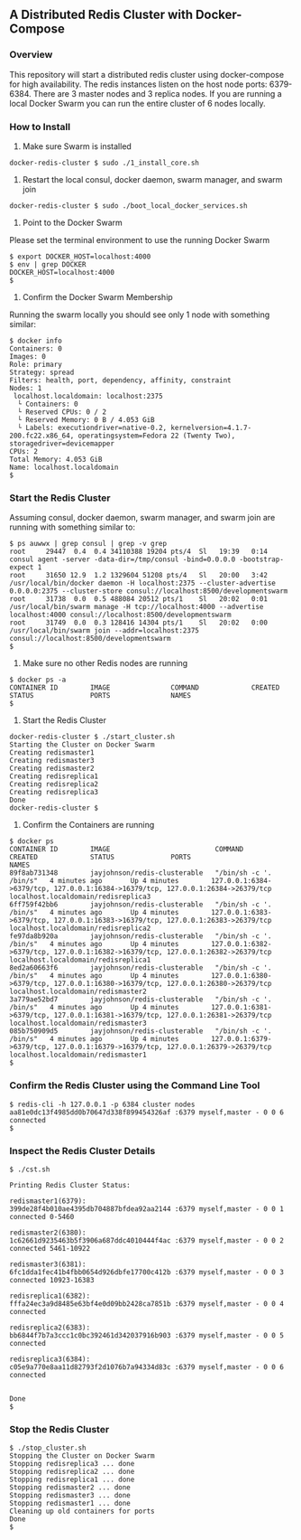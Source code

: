 ## A Distributed Redis Cluster with Docker-Compose

### Overview

This repository will start a distributed redis cluster using docker-compose for high availability. The redis instances listen on the host node ports: 6379-6384. There are 3 master nodes and 3 replica nodes. If you are running a local Docker Swarm you can run the entire cluster of 6 nodes locally.

### How to Install

1. Make sure Swarm is installed 

  ```
  docker-redis-cluster $ sudo ./1_install_core.sh
  ```

1. Restart the local consul, docker daemon, swarm manager, and swarm join

  ```
  docker-redis-cluster $ sudo ./boot_local_docker_services.sh
  ``` 

1. Point to the Docker Swarm

  Please set the terminal environment to use the running Docker Swarm 
  
  ```
  $ export DOCKER_HOST=localhost:4000
  $ env | grep DOCKER
  DOCKER_HOST=localhost:4000
  $
  ```

1. Confirm the Docker Swarm Membership

  Running the swarm locally you should see only 1 node with something similar:

  ```
  $ docker info
  Containers: 0
  Images: 0
  Role: primary
  Strategy: spread
  Filters: health, port, dependency, affinity, constraint
  Nodes: 1
   localhost.localdomain: localhost:2375
    └ Containers: 0
    └ Reserved CPUs: 0 / 2
    └ Reserved Memory: 0 B / 4.053 GiB
    └ Labels: executiondriver=native-0.2, kernelversion=4.1.7-200.fc22.x86_64, operatingsystem=Fedora 22 (Twenty Two), storagedriver=devicemapper
  CPUs: 2
  Total Memory: 4.053 GiB
  Name: localhost.localdomain
  $
  ```

### Start the Redis Cluster 

Assuming consul, docker daemon, swarm manager, and swarm join are running with something similar to:

```
$ ps auwwx | grep consul | grep -v grep
root     29447  0.4  0.4 34110388 19204 pts/4  Sl   19:39   0:14 consul agent -server -data-dir=/tmp/consul -bind=0.0.0.0 -bootstrap-expect 1
root     31650 12.9  1.2 1329604 51208 pts/4   Sl   20:00   3:42 /usr/local/bin/docker daemon -H localhost:2375 --cluster-advertise 0.0.0.0:2375 --cluster-store consul://localhost:8500/developmentswarm
root     31738  0.0  0.5 488084 20512 pts/1    Sl   20:02   0:01 /usr/local/bin/swarm manage -H tcp://localhost:4000 --advertise localhost:4000 consul://localhost:8500/developmentswarm
root     31749  0.0  0.3 128416 14304 pts/1    Sl   20:02   0:00 /usr/local/bin/swarm join --addr=localhost:2375 consul://localhost:8500/developmentswarm
$
```
 
1. Make sure no other Redis nodes are running

  ```
  $ docker ps -a
  CONTAINER ID        IMAGE               COMMAND             CREATED             STATUS              PORTS               NAMES
  $ 
  ```

1. Start the Redis Cluster

  ```
  docker-redis-cluster $ ./start_cluster.sh 
  Starting the Cluster on Docker Swarm
  Creating redismaster1
  Creating redismaster3
  Creating redismaster2
  Creating redisreplica1
  Creating redisreplica2
  Creating redisreplica3
  Done
  docker-redis-cluster $
  ```

1. Confirm the Containers are running

  ```
  $ docker ps
  CONTAINER ID        IMAGE                          COMMAND                  CREATED             STATUS              PORTS                                                                              NAMES
  89f8ab731348        jayjohnson/redis-clusterable   "/bin/sh -c '. /bin/s"   4 minutes ago       Up 4 minutes        127.0.0.1:6384->6379/tcp, 127.0.0.1:16384->16379/tcp, 127.0.0.1:26384->26379/tcp   localhost.localdomain/redisreplica3
  6ff759f42bb6        jayjohnson/redis-clusterable   "/bin/sh -c '. /bin/s"   4 minutes ago       Up 4 minutes        127.0.0.1:6383->6379/tcp, 127.0.0.1:16383->16379/tcp, 127.0.0.1:26383->26379/tcp   localhost.localdomain/redisreplica2
  fe97da8b920a        jayjohnson/redis-clusterable   "/bin/sh -c '. /bin/s"   4 minutes ago       Up 4 minutes        127.0.0.1:6382->6379/tcp, 127.0.0.1:16382->16379/tcp, 127.0.0.1:26382->26379/tcp   localhost.localdomain/redisreplica1
  8ed2a60663f6        jayjohnson/redis-clusterable   "/bin/sh -c '. /bin/s"   4 minutes ago       Up 4 minutes        127.0.0.1:6380->6379/tcp, 127.0.0.1:16380->16379/tcp, 127.0.0.1:26380->26379/tcp   localhost.localdomain/redismaster2
  3a779ae52bd7        jayjohnson/redis-clusterable   "/bin/sh -c '. /bin/s"   4 minutes ago       Up 4 minutes        127.0.0.1:6381->6379/tcp, 127.0.0.1:16381->16379/tcp, 127.0.0.1:26381->26379/tcp   localhost.localdomain/redismaster3
  085b750909d5        jayjohnson/redis-clusterable   "/bin/sh -c '. /bin/s"   4 minutes ago       Up 4 minutes        127.0.0.1:6379->6379/tcp, 127.0.0.1:16379->16379/tcp, 127.0.0.1:26379->26379/tcp   localhost.localdomain/redismaster1
  $
  ```

### Confirm the Redis Cluster using the Command Line Tool


```
$ redis-cli -h 127.0.0.1 -p 6384 cluster nodes
aa81e0dc13f4985dd0b70647d338f899454326af :6379 myself,master - 0 0 6 connected
$ 
```

### Inspect the Redis Cluster Details

```
$ ./cst.sh 

Printing Redis Cluster Status:

redismaster1(6379):
399de28f4b010ae4395db704887bfdea92aa2144 :6379 myself,master - 0 0 1 connected 0-5460

redismaster2(6380):
1c62661d9235463b5f3906a687ddc4010444f4ac :6379 myself,master - 0 0 2 connected 5461-10922

redismaster3(6381):
6fc1dda1fec41b4fbb0654d926dbfe17700c412b :6379 myself,master - 0 0 3 connected 10923-16383

redisreplica1(6382):
fffa24ec3a9d8485e63bf4e0d09bb2428ca7851b :6379 myself,master - 0 0 4 connected

redisreplica2(6383):
bb6844f7b7a3ccc1c0bc392461d342037916b903 :6379 myself,master - 0 0 5 connected

redisreplica3(6384):
c05e9a770e8aa11d82793f2d1076b7a94334d83c :6379 myself,master - 0 0 6 connected


Done
$
```

### Stop the Redis Cluster

```
$ ./stop_cluster.sh 
Stopping the Cluster on Docker Swarm
Stopping redisreplica3 ... done
Stopping redisreplica2 ... done
Stopping redisreplica1 ... done
Stopping redismaster2 ... done
Stopping redismaster3 ... done
Stopping redismaster1 ... done
Cleaning up old containers for ports
Done
$
```

